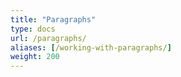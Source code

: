 ```yaml
---
title: "Paragraphs"
type: docs
url: /paragraphs/
aliases: [/working-with-paragraphs/]
weight: 200
---
```


